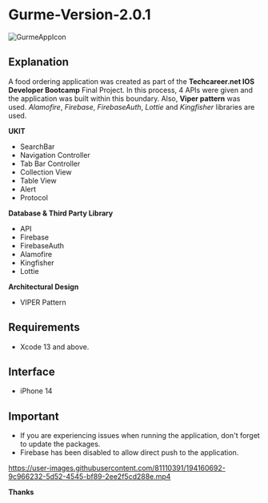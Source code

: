 # Gurme-Version-2.0.1

![GurmeAppIcon](https://user-images.githubusercontent.com/81110391/147370133-d47f05be-7df2-4ffc-89a5-ec258100e7be.png)


## Explanation
A food ordering application was created as part of the **Techcareer.net IOS Developer Bootcamp** Final Project.  In this process, 4 APIs were given and the application was built within this boundary. Also, **Viper pattern** was used. *Alamofire*, *Firebase*, *FirebaseAuth*, *Lottie* and *Kingfisher* libraries are used.

**UKIT**
* SearchBar
* Navigation Controller
* Tab Bar Controller
* Collection View
* Table View
* Alert
* Protocol

**Database & Third Party Library**
* API
* Firebase
* FirebaseAuth
* Alamofire
* Kingfisher
* Lottie

**Architectural Design**
* VIPER Pattern

## Requirements
* Xcode 13 and above.

## Interface
* iPhone 14 <br/>

## Important
* If you are experiencing issues when running the application, don't forget to update the packages.
* Firebase has been disabled to allow direct push to the application.



https://user-images.githubusercontent.com/81110391/194160692-9c966232-5d52-4545-bf89-2ee2f5cd288e.mp4






**Thanks**
 
